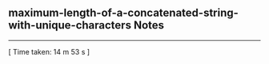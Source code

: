 <h2>maximum-length-of-a-concatenated-string-with-unique-characters Notes</h2><hr>[ Time taken: 14 m 53 s ]
